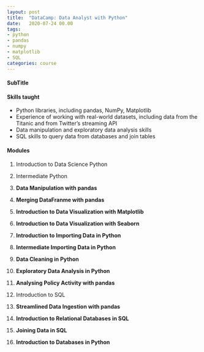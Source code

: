 ```yaml
---
layout: post
title:  "DataCamp: Data Analyst with Python"
date:   2020-07-24 00.00
tags:
- python
- pandas
- numpy
- matplotlib
- SQL
categories: course
---
```

#### SubTitle

#### Skills taught

- Python libraries, including pandas, NumPy, Matplotlib 
- Experience of working with real-world datasets, including data from the Titanic and from Twitter’s streaming API
- Data manipulation and exploratory data analysis skills
- SQL skills to query data from databases and join tables

#### Modules

1. Introduction to Data Science Python
2. Intermediate Python

3. **Data Manipulation with pandas**
4. **Merging DataFranme with pandas**
5. **Introduction to Data Visualization with Matplotlib**
6. **Introduction to Data Visualization with Seaborn**
7. **Introduction to Importing Data in Python**
8. **Intermediate Importing Data in Python**
9. **Data Cleaning in Python**
10. **Exploratory Data Analysis in Python**
11. **Analysing Policy Activity with pandas**

12. Introduction to SQL

13. **Streamlined Data Ingestion with pandas**
14. **Introduction to Relational Databases in SQL**
15. **Joining Data in SQL**
16. **Introduction to Databases in Python**
